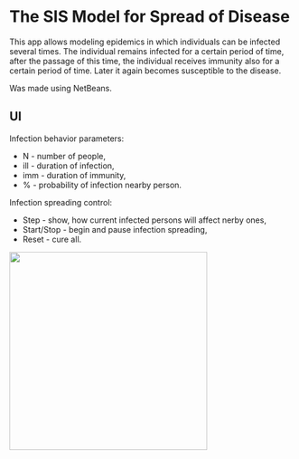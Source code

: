 # The SIS Model for Spread of Disease
This app allows modeling epidemics in which individuals can be infected several times. The individual remains infected for a certain period of time, after the passage of this time, the individual receives immunity also for a certain period of time. Later it again becomes susceptible to the disease.

Was made using NetBeans.
## UI
Infection behavior parameters:
* N - number of people,
* ill - duration of infection,
* imm - duration of immunity,
* % - probability of infection nearby person.

Infection spreading control:
* Step - show, how current infected persons will affect nerby ones,
* Start/Stop - begin and pause infection spreading,
* Reset - cure all.

<img src="https://user-images.githubusercontent.com/92825775/192517278-83075b11-afc4-49ff-baf3-5d878ceec825.png" width="350">

